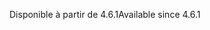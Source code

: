<span data-ttu-id="22b4b-101">Disponible à partir de 4.6.1</span><span class="sxs-lookup"><span data-stu-id="22b4b-101">Available since 4.6.1</span></span>